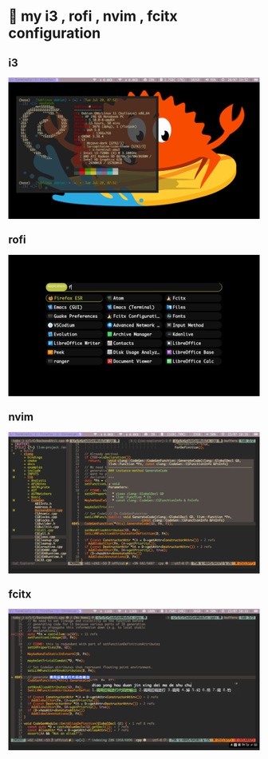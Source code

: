 # 💯 my i3 , rofi , nvim , fcitx configuration

## i3
<img align="center" src="./demo/desktop.png" alt="i3">

## rofi
<img align="center" src="./demo/rofi.png" alt="rofi">

## nvim

<img align="center" src="./demo/nvim.png" alt="nvim">

## fcitx
<img align="center" src="./demo/fcitx.png" alt="fcitx">
